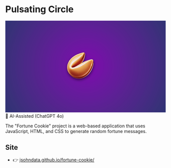 # Pulsating Circle
[![Read Me](./readme.png)](https://jsohndata.github.io/fortune-cookie/)
🤖 AI-Assisted (ChatGPT 4o)

The "Fortune Cookie" project is a web-based application that uses JavaScript, HTML, and CSS to generate random fortune messages.

## Site
* 👉 [jsohndata.github.io/fortune-cookie/](https://jsohndata.github.io/fortune-cookie/)
